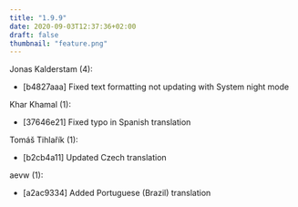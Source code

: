 ```yaml
---
title: "1.9.9"
date: 2020-09-03T12:37:36+02:00
draft: false
thumbnail: "feature.png"
---
```


Jonas Kalderstam (4):
  * [b4827aaa] Fixed text formatting not updating with System night mode

Khar Khamal (1):
  * [37646e21] Fixed typo in Spanish translation

Tomáš Tihlařík (1):
  * [b2cb4a11] Updated Czech translation

aevw (1):
  * [a2ac9334] Added Portuguese (Brazil) translation

